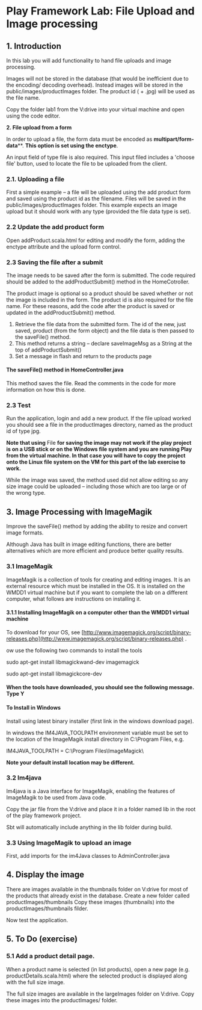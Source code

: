 # Play Framework Lab: File Upload and Image processing

## 1. Introduction

In this lab you will add functionality to hand file uploads and image processing.

Images will not be stored in the database (that would be inefficient due to the encoding/ decoding overhead). Instead images will be stored in the public/images/productImages folder. The product id ( + .jpg) will be used as the file name.

Copy the folder lab1 from the V:drive into your virtual machine and open using the code editor.

**2. File upload from a form**

In order to upload a file, the form data must be encoded as **multipart/form-data****. **This option is set using the enctype**.

An input field of type file is also required. This input filed includes a &#39;choose file&#39; button, used to locate the file to be uploaded from the client.

### 2.1. Uploading a file

First a simple example – a file will be uploaded using the add product form and saved using the product id as the filename. Files will be saved in the public/images/productImages folder. This example expects an image upload but it should work with any type (provided the file data type is set).

### 2.2 Update the add product form

Open addProduct.scala.html for editing and modify the form, adding the enctype attribute and the upload form control.

### 2.3 Saving the file after a submit

The image needs to be saved after the form is submitted. The code required should be added to the addProductSubmit() method in the HomeCotroller.

The product image is optional so a product should be saved whether or not the image is included in the form. The product id is also required for the file name. For these reasons, add the code after the product is saved or updated in the addProductSubmit() method.

1. Retrieve the file data from the submitted form. The id of the new, just saved, product (from the form object) and the file data is then passed to the saveFile() method.
2. This method returns a string – declare saveImageMsg as a String at the top of addProductSubmit()
3. Set a message in flash and return to the products page

#### The saveFile() method in HomeController.java

This method saves the file. Read the comments in the code for more information on how this is done.

### 2.3 Test

Run the application, login and add a new product. If the file upload worked you should see a file in the productImages directory, named as the product id of type jpg.

**Note that using** File **for saving the image may not work if the play project is on a USB stick or on the Windows file system and you are running Play from the virtual machine. In that case you will have to copy the project onto the Linux file system on the VM for this part of the lab exercise to work.**

While the image was saved, the method used did not allow editing so any size image could be uploaded – including those which are too large or of the wrong type.

## 3. Image Processing with ImageMagik

Improve the saveFile() method by adding the ability to resize and convert image formats.

Although Java has built in image editing functions, there are better alternatives which are more efficient and produce better quality results.

### 3.1 ImageMagik

ImageMagik is a collection of tools for creating and editing images. It is an external resource which must be installed in the OS. It is installed on the WMDD1 virtual machine but if you want to complete the lab on a different computer, what follows are instructions on installing it.

#### 3.1.1 Installing ImageMagik on a computer other than the WMDD1 virtual machine

To download for your OS, see [http://www.imagemagick.org/script/binary-releases.php](http://www.imagemagick.org/script/binary-releases.php) .

ow use the following two commands to install the tools

sudo apt-get install libmagickwand-dev imagemagick

sudo apt-get install libmagickcore-dev

#### When the tools have downloaded, you should see the following message. Type Y

#### To Install in Windows

Install using latest binary installer (first link in the windows download page).

In windows the IM4JAVA\_TOOLPATH environment variable must be set to the location of the ImageMagik install directory in C:\Program Files, e.g.

IM4JAVA\_TOOLPATH = C:\Program Files\ImageMagick\

**Note your default install location may be different.**

### 3.2 Im4java

Im4java is a Java interface for ImageMagik, enabling the features of ImageMagik to be used from Java code.

Copy the jar file from the V:drive and place it in a folder named lib in the root of the play framework project.

Sbt will automatically include anything in the lib folder during build.

### 3.3 Using ImageMagik to upload an image

First, add imports for the im4Java classes to AdminController.java

## 4. Display the image

There are images available in the thumbnails folder on V:drive for most of the products that already exist in the database. Create a new folder called productImages/thumbnails Copy these images (thumbnails) into the productImages/thumbnails filder.

Now test the application.

## 5. To Do (exercise)

### 5.1 Add a product detail page.

When a product name is selected (in list products), open a new page (e.g. productDetails.scala.html) where the selected product is displayed along with the full size image.

The full size images are available in the largeImages folder on V:drive. Copy these images into the productImages/ folder.